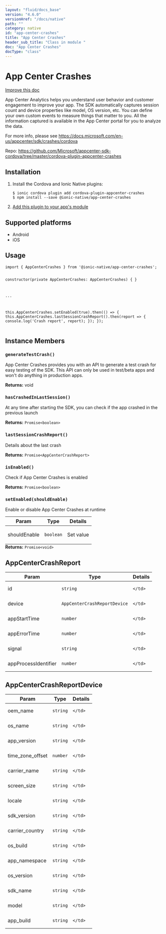 ```yaml
---
layout: "fluid/docs_base"
version: "4.6.0"
versionHref: "/docs/native"
path: ""
category: native
id: "app-center-crashes"
title: "App Center Crashes"
header_sub_title: "Class in module "
doc: "App Center Crashes"
docType: "class"
---
```


<h1 class="api-title">App Center Crashes</h1>

<a class="improve-v2-docs" href="http://github.com/ionic-team/ionic-native/edit/master/src/@ionic-native/plugins/app-center-crashes/index.ts#L28">
  Improve this doc
</a>







<p>App Center Analytics helps you understand user behavior and customer engagement to improve your app.
The SDK automatically captures session count and device properties like model, OS version, etc.
You can define your own custom events to measure things that matter to you.
All the information captured is available in the App Center portal for you to analyze the data.</p>
<p>For more info, please see <a href="https://docs.microsoft.com/en-us/appcenter/sdk/crashes/cordova">https://docs.microsoft.com/en-us/appcenter/sdk/crashes/cordova</a></p>


<p>Repo:
  <a href="https://github.com/Microsoft/appcenter-sdk-cordova/tree/master/cordova-plugin-appcenter-crashes">
    https://github.com/Microsoft/appcenter-sdk-cordova/tree/master/cordova-plugin-appcenter-crashes
  </a>
</p>


<h2><a class="anchor" name="installation" href="#installation"></a>Installation</h2>
<ol class="installation">
  <li>Install the Cordova and Ionic Native plugins:<br>
    <pre><code class="nohighlight">$ ionic cordova plugin add cordova-plugin-appcenter-crashes
$ npm install --save @ionic-native/app-center-crashes
</code></pre>
  </li>
  <li><a href="https://ionicframework.com/docs/native/#Add_Plugins_to_Your_App_Module">Add this plugin to your app's module</a></li>
</ol>



<h2><a class="anchor" name="platforms" href="#platforms"></a>Supported platforms</h2>
<ul>
  <li>Android</li><li>iOS</li>
</ul>






<h2><a class="anchor" name="usage" href="#usage"></a>Usage</h2>
<pre><code class="lang-typescript">import { AppCenterCrashes } from &#39;@ionic-native/app-center-crashes&#39;;


constructor(private AppCenterCrashes: AppCenterCrashes) { }

...

this.AppCenterCrashes.setEnabled(true).then(() =&gt; {
   this.AppCenterCrashes.lastSessionCrashReport().then(report =&gt; {
       console.log(&#39;Crash report&#39;, report);
   });
});
</code></pre>








<h2><a class="anchor" name="instance-members" href="#instance-members"></a>Instance Members</h2>
<h3><a class="anchor" name="generateTestCrash" href="#generateTestCrash"></a><code>generateTestCrash()</code></h3>


App Center Crashes provides you with an API to generate a test crash for easy testing of the SDK.
This API can only be used in test/beta apps and won't do anything in production apps.


<div class="return-value" markdown="1">
  <i class="icon ion-arrow-return-left"></i>
  <b>Returns:</b>  void

</div><h3><a class="anchor" name="hasCrashedInLastSession" href="#hasCrashedInLastSession"></a><code>hasCrashedInLastSession()</code></h3>


At any time after starting the SDK, you can check if the app crashed in the previous launch


<div class="return-value" markdown="1">
  <i class="icon ion-arrow-return-left"></i>
  <b>Returns:</b> <code>Promise&lt;boolean&gt;</code> 
</div><h3><a class="anchor" name="lastSessionCrashReport" href="#lastSessionCrashReport"></a><code>lastSessionCrashReport()</code></h3>


Details about the last crash


<div class="return-value" markdown="1">
  <i class="icon ion-arrow-return-left"></i>
  <b>Returns:</b> <code>Promise&lt;AppCenterCrashReport&gt;</code> 
</div><h3><a class="anchor" name="isEnabled" href="#isEnabled"></a><code>isEnabled()</code></h3>


Check if App Center Crashes is enabled


<div class="return-value" markdown="1">
  <i class="icon ion-arrow-return-left"></i>
  <b>Returns:</b> <code>Promise&lt;boolean&gt;</code> 
</div><h3><a class="anchor" name="setEnabled" href="#setEnabled"></a><code>setEnabled(shouldEnable)</code></h3>


Enable or disable App Center Crashes at runtime
<table class="table param-table" style="margin:0;">
  <thead>
  <tr>
    <th>Param</th>
    <th>Type</th>
    <th>Details</th>
  </tr>
  </thead>
  <tbody>
  <tr>
    <td>
      shouldEnable</td>
    <td>
      <code>boolean</code>
    </td>
    <td>
      <p>Set value</p>
</td>
  </tr>
  </tbody>
</table>

<div class="return-value" markdown="1">
  <i class="icon ion-arrow-return-left"></i>
  <b>Returns:</b> <code>Promise&lt;void&gt;</code> 
</div>





<h2><a class="anchor" name="AppCenterCrashReport" href="#AppCenterCrashReport"></a>AppCenterCrashReport</h2>

<table class="table param-table" style="margin:0;">
  <thead>
  <tr>
    <th>Param</th>
    <th>Type</th>
    <th>Details</th>
  </tr>
  </thead>
  <tbody>
  
  <tr>
    <td>
      id
    </td>
    <td>
      <code>string</code>
    </td>
    <td>
      
      
    </td>
  </tr>
  
  <tr>
    <td>
      device
    </td>
    <td>
      <code>AppCenterCrashReportDevice</code>
    </td>
    <td>
      
      
    </td>
  </tr>
  
  <tr>
    <td>
      appStartTime
    </td>
    <td>
      <code>number</code>
    </td>
    <td>
      
      
    </td>
  </tr>
  
  <tr>
    <td>
      appErrorTime
    </td>
    <td>
      <code>number</code>
    </td>
    <td>
      
      
    </td>
  </tr>
  
  <tr>
    <td>
      signal
    </td>
    <td>
      <code>string</code>
    </td>
    <td>
      
      
    </td>
  </tr>
  
  <tr>
    <td>
      appProcessIdentifier
    </td>
    <td>
      <code>number</code>
    </td>
    <td>
      
      
    </td>
  </tr>
  
  </tbody>
</table>


<h2><a class="anchor" name="AppCenterCrashReportDevice" href="#AppCenterCrashReportDevice"></a>AppCenterCrashReportDevice</h2>

<table class="table param-table" style="margin:0;">
  <thead>
  <tr>
    <th>Param</th>
    <th>Type</th>
    <th>Details</th>
  </tr>
  </thead>
  <tbody>
  
  <tr>
    <td>
      oem_name
    </td>
    <td>
      <code>string</code>
    </td>
    <td>
      
      
    </td>
  </tr>
  
  <tr>
    <td>
      os_name
    </td>
    <td>
      <code>string</code>
    </td>
    <td>
      
      
    </td>
  </tr>
  
  <tr>
    <td>
      app_version
    </td>
    <td>
      <code>string</code>
    </td>
    <td>
      
      
    </td>
  </tr>
  
  <tr>
    <td>
      time_zone_offset
    </td>
    <td>
      <code>number</code>
    </td>
    <td>
      
      
    </td>
  </tr>
  
  <tr>
    <td>
      carrier_name
    </td>
    <td>
      <code>string</code>
    </td>
    <td>
      
      
    </td>
  </tr>
  
  <tr>
    <td>
      screen_size
    </td>
    <td>
      <code>string</code>
    </td>
    <td>
      
      
    </td>
  </tr>
  
  <tr>
    <td>
      locale
    </td>
    <td>
      <code>string</code>
    </td>
    <td>
      
      
    </td>
  </tr>
  
  <tr>
    <td>
      sdk_version
    </td>
    <td>
      <code>string</code>
    </td>
    <td>
      
      
    </td>
  </tr>
  
  <tr>
    <td>
      carrier_country
    </td>
    <td>
      <code>string</code>
    </td>
    <td>
      
      
    </td>
  </tr>
  
  <tr>
    <td>
      os_build
    </td>
    <td>
      <code>string</code>
    </td>
    <td>
      
      
    </td>
  </tr>
  
  <tr>
    <td>
      app_namespace
    </td>
    <td>
      <code>string</code>
    </td>
    <td>
      
      
    </td>
  </tr>
  
  <tr>
    <td>
      os_version
    </td>
    <td>
      <code>string</code>
    </td>
    <td>
      
      
    </td>
  </tr>
  
  <tr>
    <td>
      sdk_name
    </td>
    <td>
      <code>string</code>
    </td>
    <td>
      
      
    </td>
  </tr>
  
  <tr>
    <td>
      model
    </td>
    <td>
      <code>string</code>
    </td>
    <td>
      
      
    </td>
  </tr>
  
  <tr>
    <td>
      app_build
    </td>
    <td>
      <code>string</code>
    </td>
    <td>
      
      
    </td>
  </tr>
  
  </tbody>
</table>





